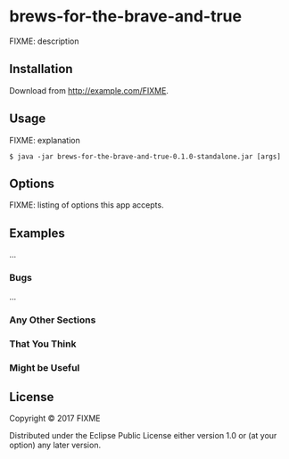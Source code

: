 # brews-for-the-brave-and-true

FIXME: description

## Installation

Download from http://example.com/FIXME.

## Usage

FIXME: explanation

    $ java -jar brews-for-the-brave-and-true-0.1.0-standalone.jar [args]

## Options

FIXME: listing of options this app accepts.

## Examples

...

### Bugs

...

### Any Other Sections
### That You Think
### Might be Useful

## License

Copyright © 2017 FIXME

Distributed under the Eclipse Public License either version 1.0 or (at
your option) any later version.
